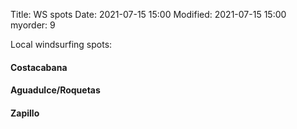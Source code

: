 Title: WS spots
Date: 2021-07-15 15:00
Modified: 2021-07-15 15:00
myorder: 9

Local windsurfing spots:

<div>
<h4>Costacabana</h4>
<script id="wg_fwdg_48813_100_1626363998320">
(function (window, document) {
  var loader = function () {
    var arg = ["s=48813" ,"m=100","mw=46","uid=wg_fwdg_48813_100_1626363998320" ,"wj=knots" ,"tj=c" ,"waj=m" ,"odh=0" ,"doh=24" ,"fhours=240" ,"hrsm=2" ,"vt=forecasts" ,"lng=en" ,"idbs=1" ,"p=WINDSPD,GUST,SMER,HTSGW,PERPW,DIRPW,TMP,CDC,APCP1s,RATING"];
    var script = document.createElement("script");
    var tag = document.getElementsByTagName("script")[0];
    script.src = "https://www.windguru.cz/js/widget.php?"+(arg.join("&"));
    tag.parentNode.insertBefore(script, tag);
  };
  window.addEventListener ? window.addEventListener("load", loader, false) : window.attachEvent("onload", loader);
})(window, document);
</script>
</div>

<div>
<h4>Aguadulce/Roquetas</h4>
<script id="wg_fwdg_48810_100_1626363821950">
(function (window, document) {
  var loader = function () {
    var arg = ["s=48810" ,"m=100","mw=46","uid=wg_fwdg_48810_100_1626363821950" ,"wj=knots" ,"tj=c" ,"waj=m" ,"odh=0" ,"doh=24" ,"fhours=240" ,"hrsm=2" ,"vt=forecasts" ,"lng=en" ,"idbs=1" ,"p=WINDSPD,GUST,SMER,HTSGW,PERPW,DIRPW,TMP,CDC,APCP1s,RATING"];
    var script = document.createElement("script");
    var tag = document.getElementsByTagName("script")[0];
    script.src = "https://www.windguru.cz/js/widget.php?"+(arg.join("&"));
    tag.parentNode.insertBefore(script, tag);
  };
  window.addEventListener ? window.addEventListener("load", loader, false) : window.attachEvent("onload", loader);
})(window, document);
</script>

</div>

<div>
<h4>Zapillo</h4>
<script id="wg_fwdg_48811_100_1626363911454">
(function (window, document) {
  var loader = function () {
    var arg = ["s=48811" ,"m=100","mw=46","uid=wg_fwdg_48811_100_1626363911454" ,"wj=knots" ,"tj=c" ,"waj=m" ,"odh=0" ,"doh=24" ,"fhours=240" ,"hrsm=2" ,"vt=forecasts" ,"lng=en" ,"idbs=1" ,"p=WINDSPD,GUST,SMER,HTSGW,PERPW,DIRPW,TMP,CDC,APCP1s,RATING"];
    var script = document.createElement("script");
    var tag = document.getElementsByTagName("script")[0];
    script.src = "https://www.windguru.cz/js/widget.php?"+(arg.join("&"));
    tag.parentNode.insertBefore(script, tag);
  };
  window.addEventListener ? window.addEventListener("load", loader, false) : window.attachEvent("onload", loader);
})(window, document);
</script>
</div>
